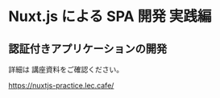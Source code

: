 # Nuxt.js による SPA 開発 実践編 

## 認証付きアプリケーションの開発

詳細は 講座資料をご確認ください。

https://nuxtjs-practice.lec.cafe/
